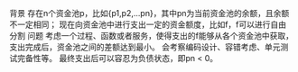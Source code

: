 背景
    存在n个资金池p，比如{p1,p2,...pn}，其中pn为当前资金池的余额，且余额不一定相同；
    现在向资金池中进行支出一定的资金额度，比如f，f可以进行自由分割
问题
    考虑一个过程、函数或者服务，使得支出的f能够从各个资金池中获取，支出完成后，资金池之间的差额达到最小。
    会考察编码设计、容错考虑、单元测试完备性等。
    最终支出后可以容忍为负债状态，即pn < 0。